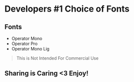 # Developers #1 Choice of Fonts

## Fonts

- Operator Mono
- Operator Pro
- Operator Mono Lig

> This is Not Intended For Commercial Use

## Sharing is Caring <3 Enjoy!
